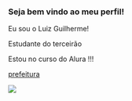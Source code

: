 ### Seja bem vindo ao meu perfil!

Eu sou o Luiz Guilherme!
 
 Estudante do terceirão

 Estou no curso do Alura !!!
 
 [prefeitura](https://www.instagram.com/prefeiturademendoncaoficial/?locale=ru&hl=am-et)

![](https://media1.tenor.com/m/L1SOy0Q8O7gAAAAC/eyebrow-raise-shrek.gif)
